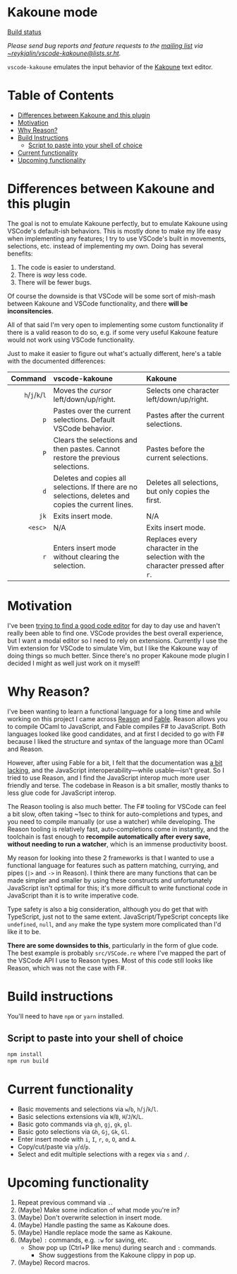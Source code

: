 # Kakoune mode

[Build status](https://builds.sr.ht/~reykjalin/vscode-kakoune)

_Please send bug reports and feature requests to the [mailing list](https://lists.sr.ht/~reykjalin/vscode-kakoune) via [~reykjalin/vscode-kakoune@lists.sr.ht](mailto:~reykjalin/vscode-kakoune@lists.sr.ht)._

`vscode-kakoune` emulates the input behavior of the [Kakoune](https://kakoune.org) text editor.

# Table of Contents

- [Differences between Kakoune and this plugin](#differences-between-kakoune-and-this-plugin)
- [Motivation](#motivation)
- [Why Reason?](#why-reason)
- [Build Instructions](#build-instructions)
    - [Script to paste into your shell of choice](#script-to-paste-into-your-shell-of-choice)
- [Current functionality](#current-functionality)
- [Upcoming functionality](#upcoming-functionality)

# Differences between Kakoune and this plugin

The goal is not to emulate Kakoune perfectly, but to emulate Kakoune using VSCode's default-ish behaviors.
This is mostly done to make my life easy when implementing any features; I try to use VSCode's built in movements, selections, etc. instead of implementing my own.
Doing  has several benefits:

1. The code is easier to understand.
1. There is _way_ less code.
1. There will be fewer bugs.

Of course the downside is that VSCode will be some sort of mish-mash between Kakoune and VSCode functionality, and there **will be inconsitencies**.

All of that said I'm very open to implementing some custom functionality if there is a valid reason to do so, e.g. if some very useful Kakoune feature would not work using VSCode functionality.

Just to make it easier to figure out what's actually different, here's a table with the documented differences:

| Command | vscode-kakoune | Kakoune |
|--------:|:---------------|:--------|
| `h`/`j`/`k`/`l` | Moves the _cursor_ left/down/up/right. | Selects one character left/down/up/right. |
| `p` | Pastes over the current selections. Default VSCode behavior. | Pastes after the current selections.|
| `P` | Clears the selections and then pastes. Cannot restore the previous selections. | Pastes before the current selections. |
| `d` | Deletes and copies all selections. If there are no selections, deletes and copies the current lines. | Deletes all selections, but only copies the first. |
| `jk` | Exits insert mode. | N/A |
| `<esc>` | N/A | Exits insert mode. |
| `r` | Enters insert mode without clearing the selection. | Replaces every character in the selection with the character pressed after `r`. |

# Motivation

I've been [trying to find a good code editor](https://thorlaksson.com/post/its-2019-why-dont-we-have-good-code-editors) for day to day use and haven't really been able to find one.
VSCode provides the best overall experience, but I want a modal editor so I need to rely on extensions.
Currently I use the Vim extension for VSCode to simulate Vim, but I like the Kakoune way of doing things so much better.
Since there's no proper Kakoune mode plugin I decided I might as well just work on it myself!

# Why Reason?

I've been wanting to learn a functional language for a long time and while working on this project I came across [Reason](https://reasonml.github.io/) and [Fable](https://fable.io/).
Reason allows you to compile OCaml to JavaScript, and Fable compiles F# to JavaScript.
Both languages looked like good candidates, and at first I decided to go with F# because I liked the structure and syntax of the language more than OCaml and Reason.

However, after using Fable for a bit, I felt that the documentation was [a bit lacking](https://thorlaksson.com/post/calling-fable-from-typescript), and the JavaScript interoperability—while usable—isn't great.
So I tried to use Reason, and I find the JavaScript interop much more user friendly and terse.
The codebase in Reason is a bit smaller, mostly thanks to less glue code for JavaScript interop.

The Reason tooling is also much better.
The F# tooling for VSCode can feel a bit slow, often taking ~1sec to think for auto-completions and types, and you need to compile manually (or use a watcher) while developing.
The Reason tooling is relatively fast, auto-completions come in instantly, and the toolchain is fast enough to **recompile automatically after every save, without needing to run a watcher**, which is an immense productivity boost.

My reason for looking into these 2 frameworks is that I wanted to use a functional language for features such as pattern matching, currying, and pipes (`|>` and `->` in Reason).
I think there are many functions that can be made simpler and smaller by using these constructs and unfortunately JavaScript isn't optimal for this; it's more difficult to write functional code in JavaScript than it is to write imperative code.

Type safety is also a big consideration, although you do get that with TypeScript, just not to the same extent.
JavaScript/TypeScript concepts like `undefined`, `null`, and `any` make the type system more complicated than I'd like it to be.

**There are some downsides to this**, particularly in the form of glue code.
The best example is probably `src/VSCode.re` where I've mapped the part of the VSCode API I use to Reason types.
Most of this code still looks like Reason, which was not the case with F#.

# Build instructions

You'll need to have `npm` or `yarn` installed.

## Script to paste into your shell of choice

```sh
npm install
npm run build
```

# Current functionality

- Basic movements and selections via `w`/`b`, `h`/`j`/`k`/`l`.
- Basic selections extensions via `W`/`B`, `H`/`J`/`K`/`L`.
- Basic goto commands via `gh`, `gj`, `gk`, `gl`.
- Basic goto selections via `Gh`, `Gj`, `Gk`, `Gl`.
- Enter insert mode with `i`, `I`, `r`, `o`, `O`, and `A`.
- Copy/cut/paste via `y`/`d`/`p`.
- Select and edit multiple selections with a regex via `s` and `/`.

# Upcoming functionality

1. Repeat previous command via `.`.
1. (Maybe) Make some indication of what mode you're in?
1. (Maybe) Don't overwrite selection in insert mode.
1. (Maybe) Handle pasting the same as Kakoune does.
1. (Maybe) Handle replace mode the same as Kakoune.
1. (Maybe) `:` commands, e.g. `:w` for saving, etc.
    - Show pop up (Ctrl+P like menu) during search and `:` commands.
        - Show suggestions from the Kakoune clippy in pop up.
1. (Maybe) Record macros.
